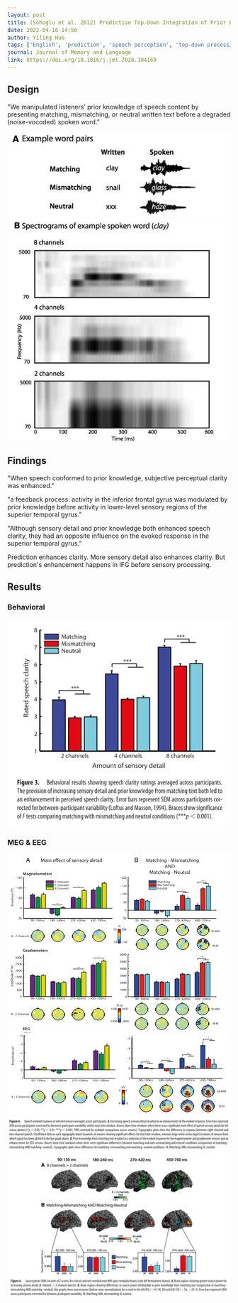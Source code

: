 ```yaml
---
layout: post
title: (Sohoglu et al. 2012) Predictive Top-Down Integration of Prior Knowledge during Speech Perception
date: 2022-04-16 14:50
author: Yiling Huo
tags: ['English', 'prediction', 'speech perception', 'top-down processing', 'noise-vocoded speech', 'EEG', 'ERP', 'N1', 'MEG', 'ERF']
journal: Journal of Memory and Language
link: https://doi.org/10.1016/j.jml.2020.104169
---
```


## Design

"We manipulated listeners’ prior knowledge of speech content by presenting matching, mismatching, or neutral written text before a degraded (noise-vocoded) spoken word."

![design1](/img/articles-phd/sohoglu-2012-1.png)
![design2](/img/articles-phd/sohoglu-2012-2.png)

## Findings

"When speech conformed to prior knowledge, subjective perceptual clarity was enhanced."

"a feedback process: activity in the inferior frontal gyrus was modulated by prior knowledge before activity in lower-level sensory regions of the superior temporal gyrus."

"Although sensory detail and prior knowledge both enhanced speech clarity, they had an opposite influence on the evoked response in the superior temporal gyrus."
	
Prediction enhances clarity. More sensory detail also enhances clarity. But prediction's enhancement happens in IFG before sensory processing. 

## Results

### Behavioral

![results1](/img/articles-phd/sohoglu-2012-3.png)

### MEG & EEG

![results2](/img/articles-phd/sohoglu-2012-4.png)
![results3](/img/articles-phd/sohoglu-2012-5.png)
![results4](/img/articles-phd/sohoglu-2012-6.png)
![results5](/img/articles-phd/sohoglu-2012-7.png)